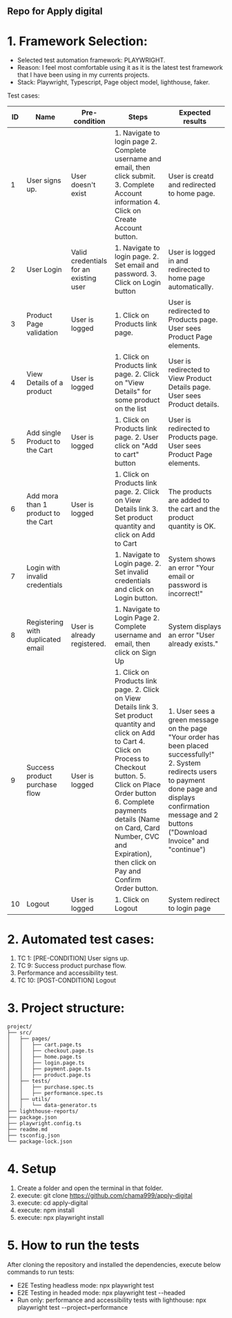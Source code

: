 ## Repo for Apply digital ##
# 1. Framework Selection:
 * Selected test automation framework: PLAYWRIGHT.
 * Reason: I feel most comfortable using it as it is the latest test framework that I have been using in my currents projects.
 * Stack: Playwright, Typescript, Page object model, lighthouse, faker.

Test cases:

| ID | Name             | Pre-condition       | Steps | Expected results |
|----|------------------|---------------------|-------|------------------|
| 1  | User signs up.   | User doesn't exist  | 1. Navigate to login page 2. Complete username and email, then click submit. 3. Complete Account information 4. Click on Create Account button. | User is creatd and redirected to home page. |
| 2  | User Login   | Valid credentials for an existing user  | 1. Navigate to login page. 2. Set email and password. 3. Click on Login button | User is logged in and redirected to home page automatically. |
| 3  | Product Page validation  | User is logged   | 1. Click on Products link page.  | User is redirected to Products page. User sees Product Page elements.  |
| 4  | View Details of a product  | User is logged   | 1. Click on Products link page. 2. Click on "View Details" for some product on the list | User is redirected to View Product Details page. User sees Product details.  |
| 5  | Add single Product to the Cart | User is logged   | 1. Click on Products link page. 2. User click on "Add to cart" button  | User is redirected to Products page. User sees Product Page elements.  |
| 6  | Add mora than 1 product to the Cart   | User is logged   | 1. Click on Products link page. 2. Click on View Details link 3. Set product quantity and click on Add to Cart | The products are added to the cart and the product quantity is OK.  |
| 7  | Login with invalid credentials   |  | 1. Navigate to Login page. 2. Set invalid credentials and click on Login button.  | System shows an error "Your email or password is incorrect!" |
| 8  | Registering with duplicated email   | User is already registered.  | 1. Navigate to Login Page 2. Complete username and email, then click on Sign Up  | System displays an error "User already exists."  |
| 9  | Success product purchase flow | User is logged   | 1. Click on Products link page. 2. Click on View Details link 3. Set product quantity and click on Add to Cart 4. Click on Process to Checkout button. 5. Click on Place Order button 6. Complete payments details (Name on Card, Card Number, CVC and Expiration), then click on Pay and Confirm Order button. | 1. User sees a green message on the page "Your order has been placed successfully!" 2. System redirects users to payment done page and displays confirmation message and 2 buttons ("Download Invoice" and "continue")  |
|10 | Logout | User is logged | 1. Click on Logout | System redirect to login page | 

# 2. Automated test cases:

1. TC 1: [PRE-CONDITION] User signs up.
2. TC 9: Success product purchase flow.
3. Performance and accessibility test.
4. TC 10: [POST-CONDITION] Logout


# 3. Project structure:
```
project/
├── src/
│   ├── pages/
│   │   ├── cart.page.ts
│   │   ├── checkout.page.ts
│   │   ├── home.page.ts
│   │   ├── login.page.ts
│   │   ├── payment.page.ts
│   │   ├── product.page.ts
│   ├── tests/
│   │   ├── purchase.spec.ts
│   │   ├── performance.spec.ts
│   ├── utils/
│   │   └── data-generator.ts
├── lighthouse-reports/
├── package.json
├── playwright.config.ts
├── readme.md
├── tsconfig.json
└── package-lock.json
```

# 4. Setup

1. Create a folder and open the terminal in that folder.
2. execute:  git clone https://github.com/chama999/apply-digital
3. execute: cd apply-digital
4. execute: npm install
5. execute: npx playwright install 

# 5. How to run the tests
After cloning the repository and installed the dependencies, execute below commands to run tests:

* E2E Testing headless mode: npx playwright test
* E2E Testing in headed mode: npx playwright test --headed
* Run only: performance and accessibility tests with lighthouse: npx playwright test --project=performance

